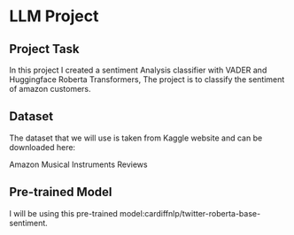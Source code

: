 # LLM Project

## Project Task
In this project I created a sentiment Analysis classifier with VADER and Huggingface Roberta Transformers, The project is to classify the sentiment of amazon customers.


## Dataset
The dataset that we will use is taken from Kaggle website and can be downloaded here:

Amazon Musical Instruments Reviews


## Pre-trained Model
I will be using this pre-trained model:cardiffnlp/twitter-roberta-base-sentiment.


